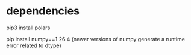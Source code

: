 # dependencies
pip3 install polars

pip install numpy==1.26.4 (newer versions of numpy generate a runtime error related to dtype)